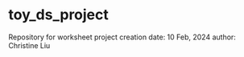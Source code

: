 # toy_ds_project
Repository for worksheet
project creation date: 10 Feb, 2024
author: Christine Liu
